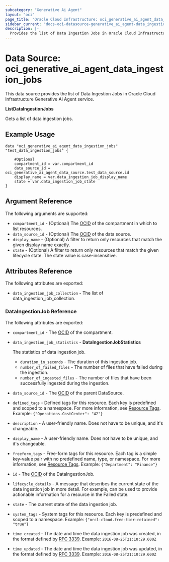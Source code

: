 ```yaml
---
subcategory: "Generative Ai Agent"
layout: "oci"
page_title: "Oracle Cloud Infrastructure: oci_generative_ai_agent_data_ingestion_jobs"
sidebar_current: "docs-oci-datasource-generative_ai_agent-data_ingestion_jobs"
description: |-
  Provides the list of Data Ingestion Jobs in Oracle Cloud Infrastructure Generative Ai Agent service
---
```


# Data Source: oci_generative_ai_agent_data_ingestion_jobs
This data source provides the list of Data Ingestion Jobs in Oracle Cloud Infrastructure Generative Ai Agent service.

**ListDataIngestionJobs**

Gets a list of data ingestion jobs.


## Example Usage

```hcl
data "oci_generative_ai_agent_data_ingestion_jobs" "test_data_ingestion_jobs" {

	#Optional
	compartment_id = var.compartment_id
	data_source_id = oci_generative_ai_agent_data_source.test_data_source.id
	display_name = var.data_ingestion_job_display_name
	state = var.data_ingestion_job_state
}
```

## Argument Reference

The following arguments are supported:

* `compartment_id` - (Optional) The [OCID](https://docs.cloud.oracle.com/iaas/Content/General/Concepts/identifiers.htm) of the compartment in which to list resources.
* `data_source_id` - (Optional) The [OCID](https://docs.cloud.oracle.com/iaas/Content/General/Concepts/identifiers.htm) of the data source.
* `display_name` - (Optional) A filter to return only resources that match the given display name exactly.
* `state` - (Optional) A filter to return only resources that match the given lifecycle state. The state value is case-insensitive. 


## Attributes Reference

The following attributes are exported:

* `data_ingestion_job_collection` - The list of data_ingestion_job_collection.

### DataIngestionJob Reference

The following attributes are exported:

* `compartment_id` - The [OCID](https://docs.cloud.oracle.com/iaas/Content/General/Concepts/identifiers.htm) of the compartment.
* `data_ingestion_job_statistics` - **DataIngestionJobStatistics**

	The statistics of data ingestion job. 
	* `duration_in_seconds` - The duration of this ingestion job.
	* `number_of_failed_files` - The number of files that have failed during the ingestion.
	* `number_of_ingested_files` - The number of files that have been successfully ingested during the ingestion.
* `data_source_id` - The [OCID](https://docs.cloud.oracle.com/iaas/Content/General/Concepts/identifiers.htm) of the parent DataSource.
* `defined_tags` - Defined tags for this resource. Each key is predefined and scoped to a namespace. For more information, see [Resource Tags](https://docs.cloud.oracle.com/iaas/Content/General/Concepts/resourcetags.htm).  Example: `{"Operations.CostCenter": "42"}` 
* `description` - A user-friendly name. Does not have to be unique, and it's changeable.
* `display_name` - A user-friendly name. Does not have to be unique, and it's changeable.
* `freeform_tags` - Free-form tags for this resource. Each tag is a simple key-value pair with no predefined name, type, or namespace. For more information, see [Resource Tags](https://docs.cloud.oracle.com/iaas/Content/General/Concepts/resourcetags.htm).  Example: `{"Department": "Finance"}` 
* `id` - The [OCID](https://docs.cloud.oracle.com/iaas/Content/General/Concepts/identifiers.htm) of the DataIngestionJob.
* `lifecycle_details` - A message that describes the current state of the data ingestion job in more detail. For example, can be used to provide actionable information for a resource in the Failed state. 
* `state` - The current state of the data ingestion job.
* `system_tags` - System tags for this resource. Each key is predefined and scoped to a namespace.  Example: `{"orcl-cloud.free-tier-retained": "true"}` 
* `time_created` - The date and time the data ingestion job was created, in the format defined by [RFC 3339](https://tools.ietf.org/html/rfc3339).  Example: `2016-08-25T21:10:29.600Z` 
* `time_updated` - The date and time the data ingestion job was updated, in the format defined by [RFC 3339](https://tools.ietf.org/html/rfc3339).  Example: `2016-08-25T21:10:29.600Z` 

